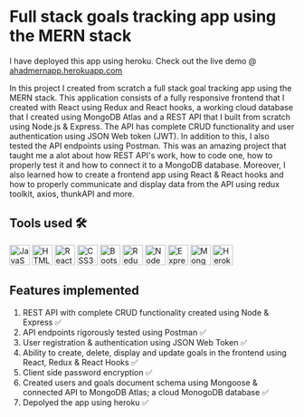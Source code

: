 # Full stack goals tracking app using the MERN stack

I have deployed this app using heroku. Check out the live demo @ [ahadmernapp.herokuapp.com](https://ahadmernapp.herokuapp.com/login)

In this project I created from scratch a full stack goal tracking app using the MERN stack. This application consists of a fully responsive frontend that I created with React using Redux and React hooks, a working cloud database that I created using MongoDB Atlas and a REST API that I built from scratch using Node.js & Express. The API has complete CRUD functionality and user authentication using JSON Web token (JWT). In addition to this, I also tested the API endpoints using Postman. This was an amazing project that taught me a alot about how REST API's work, how to code one, how to properly test it and how to connect it to a MongoDB database. Moreover, I also learned how to create a frontend app using React & React hooks and how to properly communicate and display data from the API using redux toolkit, axios, thunkAPI and more.

## Tools used 🛠️
<p align="left"> <a href="https://developer.mozilla.org/en-US/docs/Web/JavaScript" target="_blank" rel="noreferrer"><img src="https://raw.githubusercontent.com/danielcranney/readme-generator/main/public/icons/skills/javascript-colored.svg" width="36" height="36" alt="JavaScript" /></a> <a href="https://developer.mozilla.org/en-US/docs/Glossary/HTML5" target="_blank" rel="noreferrer"><img src="https://raw.githubusercontent.com/danielcranney/readme-generator/main/public/icons/skills/html5-colored.svg" width="36" height="36" alt="HTML5" /></a> <a href="https://reactjs.org/" target="_blank" rel="noreferrer"><img src="https://raw.githubusercontent.com/danielcranney/readme-generator/main/public/icons/skills/react-colored.svg" width="36" height="36" alt="React" /></a> <a href="https://www.w3.org/TR/CSS/#css" target="_blank" rel="noreferrer"><img src="https://raw.githubusercontent.com/danielcranney/readme-generator/main/public/icons/skills/css3-colored.svg" width="36" height="36" alt="CSS3" /></a> <a href="https://getbootstrap.com/" target="_blank" rel="noreferrer"><img src="https://raw.githubusercontent.com/danielcranney/readme-generator/main/public/icons/skills/bootstrap-colored.svg" width="36" height="36" alt="Bootstrap" /></a> <a href="https://redux.js.org/" target="_blank" rel="noreferrer"><img src="https://raw.githubusercontent.com/danielcranney/readme-generator/main/public/icons/skills/redux-colored.svg" width="36" height="36" alt="Redux" /></a> <a href="https://nodejs.org/en/" target="_blank" rel="noreferrer"><img src="https://raw.githubusercontent.com/danielcranney/readme-generator/main/public/icons/skills/nodejs-colored.svg" width="36" height="36" alt="NodeJS" /></a> <a href="https://expressjs.com/" target="_blank" rel="noreferrer"><img src="https://raw.githubusercontent.com/danielcranney/readme-generator/main/public/icons/skills/express-colored-dark.svg" width="36" height="36" alt="Express" /></a> <a href="https://www.mongodb.com/" target="_blank" rel="noreferrer"><img src="https://raw.githubusercontent.com/danielcranney/readme-generator/main/public/icons/skills/mongodb-colored.svg" width="36" height="36" alt="MongoDB" /></a> <a href="https://www.heroku.com/" target="_blank" rel="noreferrer"><img src="https://raw.githubusercontent.com/danielcranney/readme-generator/main/public/icons/skills/heroku-colored.svg" width="36" height="36" alt="Heroku" /></a> </p> 

## Features implemented
1. REST API with complete CRUD functionality created using Node & Express :white_check_mark:
5. API endpoints rigorously tested using Postman :white_check_mark:
2. User registration & authentication using JSON Web Token :white_check_mark:
3. Ability to create, delete, display and update goals in the frontend using React, Redux & React Hooks :white_check_mark:
4. Client side password encryption :white_check_mark:
6. Created users and goals document schema using Mongoose & connected API to MongoDB Atlas; a cloud MonogoDB database :white_check_mark:
7. Depolyed the app using heroku :white_check_mark:
